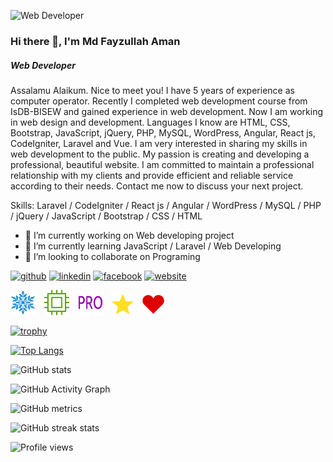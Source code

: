 ![Web Developer](https://scontent.fdac24-1.fna.fbcdn.net/v/t39.30808-6/324407468_646399157277829_1784064498552523894_n.jpg?_nc_cat=110&ccb=1-7&_nc_sid=e3f864&_nc_ohc=r9MPJ1sJjf4AX9nrxs4&_nc_ht=scontent.fdac24-1.fna&oh=00_AfBnIZxNX1JnWYTOGAbE3AkfecyNeanaNeiKoPgwJBFvtw&oe=63BDAAFA)
### Hi there 👋, I'm Md Fayzullah Aman
##### Web Developer

Assalamu Alaikum.
Nice to meet you! I have 5 years of experience as computer operator. Recently I completed web development course from IsDB-BISEW and gained experience in web development. Now I am working in web design and development. Languages I know are HTML, CSS, Bootstrap, JavaScript, jQuery, PHP, MySQL, WordPress, Angular, React js, CodeIgniter, Laravel and Vue. I am very interested in sharing my skills in web development to the public. My passion is creating and developing a professional, beautiful website. I am committed to maintain a professional relationship with my clients and provide efficient and reliable service according to their needs. Contact me now to discuss your next project.

Skills: Laravel / CodeIgniter / React js / Angular / WordPress / MySQL / PHP / jQuery / JavaScript / Bootstrap / CSS / HTML

- 🔭 I’m currently working on Web developing project 
- 🌱 I’m currently learning JavaScript / Laravel / Web Developing 
- 👯 I’m looking to collaborate on Programing 


[<img src='https://cdn.jsdelivr.net/npm/simple-icons@3.0.1/icons/github.svg' alt='github' height='40'>](https://github.com/fayzullahaman)  [<img src='https://cdn.jsdelivr.net/npm/simple-icons@3.0.1/icons/linkedin.svg' alt='linkedin' height='40'>](https://www.linkedin.com/in/fayzullahaman/)  [<img src='https://cdn.jsdelivr.net/npm/simple-icons@3.0.1/icons/facebook.svg' alt='facebook' height='40'>](https://www.facebook.com/md.fayzullah.aman)  [<img src='https://cdn.jsdelivr.net/npm/simple-icons@3.0.1/icons/icloud.svg' alt='website' height='40'>](https://fayzullahaman.bdprogrammers.com/)  

<a href='https://archiveprogram.github.com/'><img src='https://raw.githubusercontent.com/acervenky/animated-github-badges/master/assets/acbadge.gif' width='40' height='40'></a> <a href='https://docs.github.com/en/developers'><img src='https://raw.githubusercontent.com/acervenky/animated-github-badges/master/assets/devbadge.gif' width='40' height='40'></a> <a href='https://github.com/pricing'><img src='https://raw.githubusercontent.com/acervenky/animated-github-badges/master/assets/pro.gif' width='40' height='40'></a> <a href='https://stars.github.com/'><img src='https://raw.githubusercontent.com/acervenky/animated-github-badges/master/assets/starbadge.gif' width='35' height='35'></a> <a href='https://docs.github.com/en/github/supporting-the-open-source-community-with-github-sponsors'><img src='https://raw.githubusercontent.com/acervenky/animated-github-badges/master/assets/sponsorbadge.gif' width='35' height='35'></a> 

[![trophy](https://github-profile-trophy.vercel.app/?username=fayzullahaman)](https://github.com/ryo-ma/github-profile-trophy)

[![Top Langs](https://github-readme-stats.vercel.app/api/top-langs/?username=fayzullahaman)](https://github.com/anuraghazra/github-readme-stats)

![GitHub stats](https://github-readme-stats.vercel.app/api?username=fayzullahaman&show_icons=true&count_private=true)  

![GitHub Activity Graph](https://activity-graph.herokuapp.com/graph?username=fayzullahaman)  

![GitHub metrics](https://metrics.lecoq.io/fayzullahaman)  

![GitHub streak stats](https://streak-stats.demolab.com/?user=fayzullahaman)  

![Profile views](https://gpvc.arturio.dev/fayzullahaman)  
